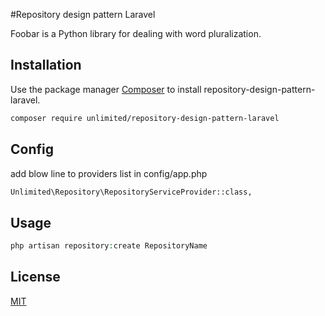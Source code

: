 #Repository design pattern Laravel

Foobar is a Python library for dealing with word pluralization.

## Installation

Use the package manager [Composer](https://packagist.org/packages/unlimited/repository-design-pattern-laravel) to install repository-design-pattern-laravel.

```bash
composer require unlimited/repository-design-pattern-laravel
```

## Config

add blow line to providers list in config/app.php
```bash
Unlimited\Repository\RepositoryServiceProvider::class,
```

## Usage

```php
php artisan repository:create RepositoryName
```

## License
[MIT](https://choosealicense.com/licenses/mit/)
